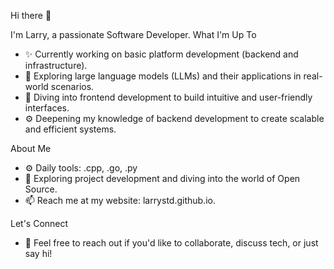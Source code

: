 Hi there 👋

I'm Larry, a passionate Software Developer. What I'm Up To
- ✨ Currently working on basic platform development (backend and infrastructure).
- 🤖 Exploring large language models (LLMs) and their applications in real-world scenarios.
- 🎨 Diving into frontend development to build intuitive and user-friendly interfaces.
- ⚙️ Deepening my knowledge of backend development to create scalable and efficient systems.

About Me
- ⚙️ Daily tools: .cpp, .go, .py
- 🌱 Exploring project development and diving into the world of Open Source.
- 📫 Reach me at my website: larrystd.github.io.

Let's Connect
- 💬 Feel free to reach out if you'd like to collaborate, discuss tech, or just say hi!
